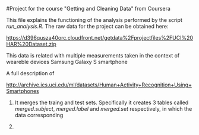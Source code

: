 #Project for the course "Getting and Cleaning Data" from Coursera


This file explains the functioning of the analysis performed by the script 
*run_analysis.R*. The raw data for the project can be obtained here:

https://d396qusza40orc.cloudfront.net/getdata%2Fprojectfiles%2FUCI%20HAR%20Dataset.zip 

This data is related with multiple measurements taken in the context of 
weareble devices Samsung Galaxy S smartphone

A full description of 


http://archive.ics.uci.edu/ml/datasets/Human+Activity+Recognition+Using+Smartphones 




1. It merges the traing and test sets. Specifically it creates 3 tables called 
*merged.subject*, *merged.label* and *merged.set* respectively, in which the 
data corresponding 



2. 